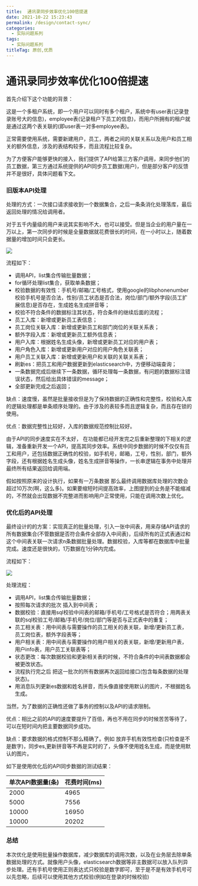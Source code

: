 ```yaml
---
title:  通讯录同步效率优化100倍提速
date: 2021-10-22 15:23:43
permalink: /design/contact-sync/
categories:
  - 实际问题系列
tags:
  - 实际问题系列
titleTag: 原创,优质
---
```

# 通讯录同步效率优化100倍提速

首先介绍下这个功能的背景：

这是一个多租户系统，即一个用户可以同时有多个租户，系统中有user表(记录登录账号大的信息)，employee表(记录租户下员工的信息)，而用户所拥有的租户就是通过这两个表关联的(即user表一对多employee表)。

正常需要使用系统，需要新建用户，员工，两者之间的关联关系以及用户和员工相关的额外信息，涉及的表结构较多，而且流程比较复杂。

为了方便客户能够更快的接入，我们提供了API给第三方客户调用，来同步他们的员工数据，第三方通过系统提供的API同步员工数据(用户)，但是部分客户的反馈并不是很好，具体问题看下文。



### 旧版本API处理

处理的方式：一次接口请求接收到一个数据集合，之后一条条消化处理落库，最后返回处理的情况给调用者。

对于五千内量级的用户来说其实影响不大，也可以接受。但是当企业的用户量在一万以上，第一次同步的时候是全量数据就花费很长的时间，在一小时以上，随着数据量的增加时间只会更长。

<img src="https://cdn.jsdelivr.net/gh/AJiSun/CDN/design-problems/design-6-contact-old.png">

流程如下：

* 调用API，list集合传输批量数据；
* for循环处理list集合，获取单条数据；
* 校验数据的有效性：手机号/邮箱/工号格式，使用google的libphonenumber校验手机号是否合法，性别/员工状态是否合法，岗位/部门/额外字段(员工扩展信息)是否存在，生成姓名生成拼音等；
* 校验不符合条件的数据标注其状态，符合条件的继续后面的流程；
* 员工入库：新增或更新员工表信息；
* 员工岗位关联入库：新增或更新员工和部门岗位的关联关系表；
* 额外字段入库：新增或更新员工额外信息表；
* 用户入库：根据姓名生成头像，新增或更新员工对应的用户表；
* 用户角色入库：新增或更新用户对应的用户角色关联表；
* 用户员工关联入库：新增或更新用户和关联的关联关系表；
* 刷新es：把员工和用户数据更新到elasticsearch中，方便移动端查询；
* 一条数据完成后继续下一条数据，循环处理每一条数据，有问题的数据标注错误状态，然后给出具体错误的message；
* 全部更新完成之后返回；



缺点：速度慢，虽然是批量接收但是为了保持数据的正确性和完整性，校验和入库的逻辑处理都是单条顺序处理的。由于涉及的表较多而且逻辑复杂，而且存在锁的使用。

优点：数据完整性比较好，入库的数据规范控制比较好。



由于API的同步速度实在不太好， 在功能都已经开发完之后重新整理的下相关的逻辑，准备重新开发一个API，提高其同步效率。系统中同步数据的时候不仅仅有员工和用户，还包括数据正确性的校验，如手机号，邮箱，工号，性别，部门，额外字段，还有根据姓名生成头像，姓名生成拼音等操作，一长串逻辑在事务中处理并最终所有结果返回给调用端。

假如按照原来的设计执行，如果有一万条数据 那么最终调用数据库处理的次数会超过10万次(啊，这么多)。如果要缩短时间提高效率，上图提到的业务是不能缩减的，不然就会出现数据不完整进而影响用户正常使用，只能在调用次数上优化。



### 优化后的API处理

最终设计的的方案：实现真正的批量处理，引入一张中间表，用来存储API请求的所有数据集合(不管数据是否符合条件全部存入中间表)，后续所有的正式表通过和这个中间表关联一次请求n条数据批量处理。数据校验，入库等都在数据库中批量完成。速度还是很快的，1万数据在1分钟内完成。

流程如下：

<img src="https://cdn.jsdelivr.net/gh/AJiSun/CDN/design-problems/design-6-contact-new.png">

处理流程：

* 调用API，list集合传输批量数据；
* 按照每次请求的批次 插入到中间表；
* 数据校验：直接用sql校验中间表的邮箱/手机号/工号格式是否符合；用两表关联的sql校验工号/邮箱/手机号/岗位/部门等是否与正式表中的重复；
* 员工相关表：用中间表与需要操作的员工相关的表关联，新增/更新员工表，员工岗位表，额外字段表等；
* 用户相关表：用中间表与需要操作的用户相关的表关联，新增/更新用户表，用户info表，用户员工关联表等；
* 状态更改：每次数据校验和更新相关表的时候，不符合条件的中间表数据都会被更改状态。
* 流程执行完之后 把这一批次的所有数据再次返回给接口(包含每条数据的处理状态)。
* 用消息队列更新es数据和姓名拼音，而头像直接使用默认的图片，不根据姓名生成。

当然，为了数据的正确性还做了事务的控制以及API的请求限制。



优点：相比之前的API的速度要提升了百倍，再也不用在同步的时候苦苦等待了，可以在短时间内把主要数据同步成功。

缺点：要求数据的格式控制不那么精确了。例如 放弃手机有效性检查(只检查是不是数字)，同步es,更新拼音等不再是实时的了，头像不使用姓名生成，而是使用默认的图片。



如下是使用优化后的API同步数据的测试结果：

| 单次API数据量(条) | 花费时间(ms) |
| ----------------- | ------------ |
| 2000              | 4965         |
| 5000              | 7556         |
| 10000             | 16950        |
| 10000             | 20202        |



###  总结

本次优化是使用批量操作数据库，减少数据库的调用次数，以及在业务层去除单条数据处理的方式。就像用户头像，elasticsearch数据等非主数据可以放入队列异步处理。还有手机号使用正则表达式只校验是数字即可，至于是不是有效手机号可以先忽略，后续可以使用其他方式校验(例如在登录的时候校验)





